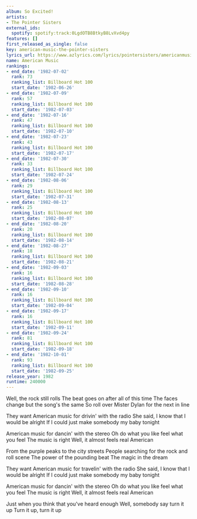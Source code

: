 ```yaml
---
album: So Excited!
artists:
- The Pointer Sisters
external_ids:
  spotify: spotify:track:0LgdOTB8BtkyB8LvXvd4py
features: []
first_released_as_single: false
key: american-music-the-pointer-sisters
lyrics_url: https://www.azlyrics.com/lyrics/pointersisters/americanmusic.html
name: American Music
rankings:
- end_date: '1982-07-02'
  rank: 73
  ranking_list: Billboard Hot 100
  start_date: '1982-06-26'
- end_date: '1982-07-09'
  rank: 57
  ranking_list: Billboard Hot 100
  start_date: '1982-07-03'
- end_date: '1982-07-16'
  rank: 47
  ranking_list: Billboard Hot 100
  start_date: '1982-07-10'
- end_date: '1982-07-23'
  rank: 43
  ranking_list: Billboard Hot 100
  start_date: '1982-07-17'
- end_date: '1982-07-30'
  rank: 33
  ranking_list: Billboard Hot 100
  start_date: '1982-07-24'
- end_date: '1982-08-06'
  rank: 29
  ranking_list: Billboard Hot 100
  start_date: '1982-07-31'
- end_date: '1982-08-13'
  rank: 25
  ranking_list: Billboard Hot 100
  start_date: '1982-08-07'
- end_date: '1982-08-20'
  rank: 20
  ranking_list: Billboard Hot 100
  start_date: '1982-08-14'
- end_date: '1982-08-27'
  rank: 18
  ranking_list: Billboard Hot 100
  start_date: '1982-08-21'
- end_date: '1982-09-03'
  rank: 16
  ranking_list: Billboard Hot 100
  start_date: '1982-08-28'
- end_date: '1982-09-10'
  rank: 16
  ranking_list: Billboard Hot 100
  start_date: '1982-09-04'
- end_date: '1982-09-17'
  rank: 16
  ranking_list: Billboard Hot 100
  start_date: '1982-09-11'
- end_date: '1982-09-24'
  rank: 81
  ranking_list: Billboard Hot 100
  start_date: '1982-09-18'
- end_date: '1982-10-01'
  rank: 93
  ranking_list: Billboard Hot 100
  start_date: '1982-09-25'
release_year: 1982
runtime: 240000
---
```

Well, the rock still rolls
The beat goes on after all of this time
The faces change but the song's the same
So roll over Mister Dylan for the next in line

They want American music for drivin' with the radio
She said, I know that I would be alright
If I could just make somebody my baby tonight

American music for dancin' with the stereo
Oh do what you like feel what you feel
The music is right
Well, it almost feels real American

From the purple peaks to the city streets
People searching for the rock and roll scene
The power of the pounding beat
The magic in the dream

They want American music for travelin' with the radio
She said, I know that I would be alright
If I could just make somebody my baby tonight

American music for dancin' with the stereo
Oh do what you like feel what you feel
The music is right
Well, it almost feels real American

Just when you think that you've heard enough
Well, somebody say turn it up
Turn it up, turn it up
